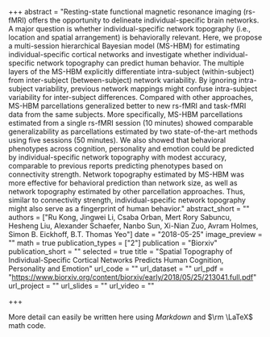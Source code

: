 +++
abstract = "Resting-state functional magnetic resonance imaging (rs-fMRI) offers the opportunity to delineate individual-specific brain networks. A major question is whether individual-specific network topography (i.e., location and spatial arrangement) is behaviorally relevant. Here, we propose a multi-session hierarchical Bayesian model (MS-HBM) for estimating individual-specific cortical networks and investigate whether individual-specific network topography can predict human behavior. The multiple layers of the MS-HBM explicitly differentiate intra-subject (within-subject) from inter-subject (between-subject) network variability. By ignoring intra-subject variability, previous network mappings might confuse intra-subject variability for inter-subject differences. Compared with other approaches, MS-HBM parcellations generalized better to new rs-fMRI and task-fMRI data from the same subjects. More specifically, MS-HBM parcellations estimated from a single rs-fMRI session (10 minutes) showed comparable generalizability as parcellations estimated by two state-of-the-art methods using five sessions (50 minutes). We also showed that behavioral phenotypes across cognition, personality and emotion could be predicted by individual-specific network topography with modest accuracy, comparable to previous reports predicting phenotypes based on connectivity strength. Network topography estimated by MS-HBM was more effective for behavioral prediction than network size, as well as network topography estimated by other parcellation approaches. Thus, similar to connectivity strength, individual-specific network topography might also serve as a fingerprint of human behavior."
abstract_short = ""
authors = ["Ru Kong, Jingwei Li, Csaba Orban, Mert Rory Sabuncu, Hesheng Liu, Alexander Schaefer, Nanbo Sun, Xi-Nian Zuo, Avram Holmes, Simon B. Eickhoff, B.T. Thomas Yeo"]
date = "2018-05-25"
image_preview = ""
math = true
publication_types = ["2"]
publication = "Biorxiv"
publication_short = ""
selected = true
title = "Spatial Topography of Individual-Specific Cortical Networks Predicts Human Cognition, Personality and Emotion"
url_code = ""
url_dataset = ""
url_pdf = "https://www.biorxiv.org/content/biorxiv/early/2018/05/25/213041.full.pdf"
url_project = ""
url_slides = ""
url_video = ""

+++

More detail can easily be written here using *Markdown* and $\rm \LaTeX$ math code.


